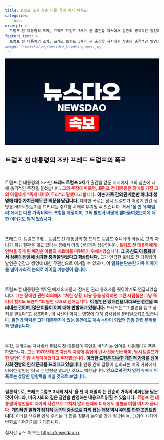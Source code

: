 ```yaml
---
title: 트럼프 조카 삼촌 아들 죽게 하지 마세요!
categories:
  - News
excerpt: >
  트럼프 전 대통령의 조카, 프레드 트럼프 3세가 곧 출간할 저서에서 삼촌의 충격적인 발언과 인종차별적 행동을 폭로했다. 그의 주장은 인간 생명보다 비용을 중요시하는 트럼프의 모습과 흑인 비하 발언을 다시금 조명하며 파장을 일으킬 예정이다. 클릭하고 진실을 확인해보세요!
feature_text: >
  트럼프 전 대통령의 조카, 프레드 트럼프 3세가 곧 출간할 저서에서 삼촌의 충격적인 발언과 인종차별적 행동을 폭로했다. 그의 주장은 인간 생명보다 비용을 중요시하는 트럼프의 모습과 흑인 비하 발언을 다시금 조명하며 파장을 일으킬 예정이다. 클릭하고 진실을 확인해보세요!
image: '/assets/img/newsdao_breakingnews.jpg'
---
```


<p><img src="/assets/img/newsdao_breakingnews.jpg" alt="pcversion 속보" /></p>

<h2 data-ke-size="size26">트럼프 전 대통령의 조카 프레드 트럼프의 폭로</h2>

<p data-ke-size="size16">&nbsp;</p>

<p>트럼프 전 대통령의 조카인 <strong>프레드 트럼프 3세</strong>가 출간을 앞둔 저서에서 그의 삼촌에 대해 충격적인 주장을 펼쳤습니다. <b><span style="color: #ee2323;">그의 주장에 따르면, 트럼프 전 대통령은 장애를 가진 그의 아들에게 "죽게 내버려 두라"고 말했다고 합니다.</span></b> <b><span style="background-color: #21538527;">이는 가족 간의 관계뿐만 아니라 생명에 대한 가치관에도 큰 의문을 남깁니다.</span></b> 이러한 폭로는 당시 트럼프가 어떻게 인간 생명을 바라보았는지를 드러내는 중요한 사례로 부각될 수 있습니다. <b><span style="color: #1a5490;">저서 '올 인 더 패밀리'에서는 다른 가족 비화도 포함될 예정이며, 그의 발언이 어떻게 받아들여졌는지에 대한 이야기도 담겨 있습니다.</span></b></p>

<p data-ke-size="size16">&nbsp;</p>

<p>프레드 C. 트럼프 3세는 트럼프 전 대통령의 형 프레드 트럼프 주니어의 아들로, 그의 자녀가 희귀 질환을 앓고 있다는 점에서 더욱 안타까운 상황입니다. <b><span style="color: #ee2323;">트럼프 전 대통령에게 연락을 하게 된 배경은 아들의 치료비를 마련하기 위해서였습니다.</span></b> <b><span style="background-color: #21538527;">그 자신도 이 통화에서 삼촌의 반응에 심각한 충격을 받았다고 회상합니다.</span></b> 그가 언급한 트럼프 전 대통령의 발언은 건강과 생명에 대한 무관심으로 여겨질 수 있으며, <b><span style="color: #1a5490;">이 일화는 단순한 가족 이야기를 넘어 사회적 논의로 이어질 가능성이 큽니다.</span></b></p>

<p data-ke-size="size16">&nbsp;</p>

<p>트럼프 전 대통령은 백악관에서 의사들과 장애인 권리 옹호자들 뒷이야기도 언급되었습니다. <b><span style="color: #ee2323;">그는 장애인 관련 회의에서 "처한 상황, 비용 등을 생각하면 그런 사람들은 그냥 죽어야 할지도 모른다"고 말한 것으로 전해집니다.</span></b> <b><span style="background-color: #21538527;">이 발언은 장애인을 바라보는 편견을 드러내는 것이며, 많은 이들이 이에 대해 반발하고 있습니다.</span></b> 프레드는 "그 발언을 듣고 상처를 받았다"고 강조하며, 이 사건이 미치는 영향에 대해 경각심을 불러일으키고 있습니다. <b><span style="color: #1a5490;">발언의 맥락은 그가 대통령직에 있는 동안에도 계속 논란이 되었던 인종 관련 문제들과 연결됩니다.</span></b></p>

<p data-ke-size="size16">&nbsp;</p>

<p>또한, 프레드는 저서에서 트럼프 전 대통령이 흑인을 비하하는 언어를 사용했다고 폭로하였습니다. <b><span style="color: #ee2323;">그는 1970년대 초 자신의 차량에 흠집이 난 사건을 언급하며, 당시 트럼프가 한 발언이 인종 차별적이었다고 주장했습니다.</span></b> <b><span style="background-color: #21538527;">이러한 표현은 단순한 개인적 감정을 넘어 사회 전반의 인식 문제를 드러내고 있습니다.</span></b> 인종 간의 갈등이 심화되는 미국 사회에서 이러한 발언은 더욱 큰 반향을 일으킬 것으로 예상됩니다. <b><span style="color: #1a5490;">앞으로의 정치 일정 속에서 이 폭로는 상당한 영향력을 미칠 것으로 보입니다.</span></b></p>

<hr>

<p><b>결론적으로, 프레드 트럼프 3세의 저서 '올 인 더 패밀리'는 단순히 가족의 비화만을 담은 것이 아니라, 미국 사회의 깊은 금안을 반영하는 내용으로 읽힐 수 있습니다.</b> <b><span style="color: #ee2323;">트럼프 전 대통령의 발언들이 과거의 사건으로 그치지 않고 현재와 미래에도 영향을 미칠 여지가 큽니다.</span></b> <b><span style="background-color: #21538527;">개인적인 일화가 정치적 논의의 중심으로 자리 잡는 과정 역시 주목할 만한 포인트입니다.</span></b> 이러한 책으로 인해 우리는 더 많은 질문과 논의를 갖게 될 것이며, 그것이 사회의 변화로 이어지기를 기대합니다.</p>
실시간 뉴스 속보는, <a href="https://newsdao.kr" rel="dofollow">https://newsdao.kr</a>


